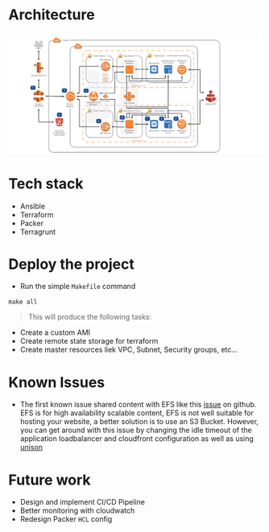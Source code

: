 # Architecture 
!["architect"](./images/wordpress-on-aws.png)

# Tech stack

* Ansible 
* Terraform
* Packer
* Terragrunt

# Deploy the project 

* Run the simple `Makefile` command

```
make all
```

> This will produce the following tasks:
 * Create a custom AMI
 * Create remote state storage for terraform
 * Create master resources liek VPC, Subnet, Security groups, etc...

# Known Issues

* The first known issue shared content with EFS like this [issue](https://github.com/aws-samples/aws-refarch-wordpress/issues/68) on github. EFS is for high availability scalable content, EFS is not well suitable for hosting your website, a better solution is to use an S3 Bucket. However, you can get around with this issue by changing the idle timeout of the application loadbalancer and cloudfront configuration as well as using [unison](https://github.com/aws-samples/aws-refarch-wordpress/issues/68#issuecomment-1118835350) 

# Future work

* Design and implement CI/CD Pipeline 
* Better monitoring with cloudwatch
* Redesign Packer `HCL` config

